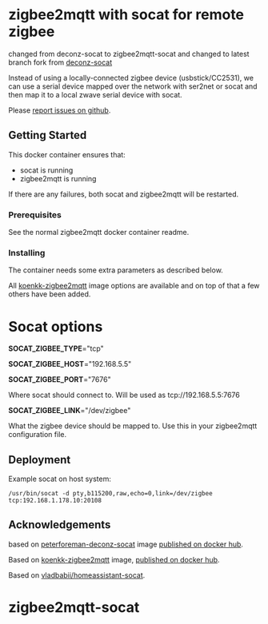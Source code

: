 # zigbee2mqtt with socat for remote zigbee

changed from deconz-socat to zigbee2mqtt-socat and changed to latest branch fork from [deconz-socat](https://github.com/peterforeman/deconz-socat)

Instead of using a locally-connected zigbee device (usbstick/CC2531), we can use a serial device mapped over the network with ser2net or socat and then map it to a local zwave serial device with socat.

Please [report issues on github](https://github.com/mc303/zigbee2mqtt-socat/issues).

## Getting Started

This docker container ensures that:
 - socat is running
 - zigbee2mqtt is running

If there are any failures, both socat and zigbee2mqtt will be restarted.

### Prerequisites

See the normal zigbee2mqtt docker container readme.

### Installing

The container needs some extra parameters as described below.

All [koenkk-zigbee2mqtt](https://hub.docker.com/r/koenkk/zigbee2mqtt/) image options are available and on top of that a few others have been added.

# Socat options

**SOCAT_ZIGBEE_TYPE**="tcp"

**SOCAT_ZIGBEE_HOST**="192.168.5.5"

**SOCAT_ZIGBEE_PORT**="7676"

Where socat should connect to. Will be used as tcp://192.168.5.5:7676

**SOCAT_ZIGBEE_LINK**="/dev/zigbee"

What the zigbee device should be mapped to. Use this in your zigbee2mqtt configuration file.

## Deployment

Example socat on host system:
```
/usr/bin/socat -d pty,b115200,raw,echo=0,link=/dev/zigbee tcp:192.168.1.178.10:20108
```

## Acknowledgements

based on [peterforeman-deconz-socat](https://hub.docker.com/r/peterforeman/deconz-socat) image [published on docker hub](https://hub.docker.com/r/peterforeman/deconz-socat).

Based on [koenkk-zigbee2mqtt](https://hub.docker.com/r/koenkk/zigbee2mqtt/) image, [published on docker hub](https://hub.docker.com/r/koenkk/zigbee2mqtt).

Based on [vladbabii/homeassistant-socat](https://hub.docker.com/r/vladbabii/homeassistant-socat).

# zigbee2mqtt-socat
